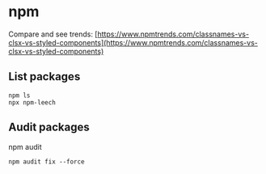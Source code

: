 # npm
Compare and see trends: [https://www.npmtrends.com/classnames-vs-clsx-vs-styled-components](https://www.npmtrends.com/classnames-vs-clsx-vs-styled-components)

## List packages
```
npm ls
npx npm-leech
```

## Audit packages
npm audit
```
npm audit fix --force
```

